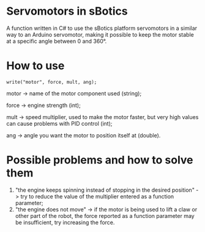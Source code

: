 # Servomotors in sBotics
A function written in C# to use the sBotics platform servomotors in a similar way to an Arduino servomotor, making it possible to keep the motor stable at a specific angle between 0 and 360°.
# How to use
```write("motor", force, mult, ang);```  

motor ->  name of the motor component used (string);  

force ->  engine strength (int);  

mult  ->  speed multiplier, used to make the motor faster, but very high values ​​can cause problems with PID control (int);  

ang   ->  angle you want the motor to position itself at (double).
# Possible problems and how to solve them
1. "the engine keeps spinning instead of stopping in the desired position" -> try to reduce the value of the multiplier entered as a function parameter;
2. "the engine does not move" -> if the motor is being used to lift a claw or other part of the robot, the force reported as a function parameter may be insufficient, try increasing the force.
